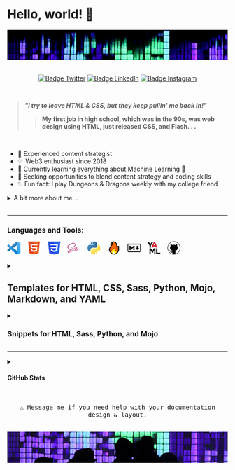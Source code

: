 # Hello, world! 👋

<img src="images/header.jpg" alt="Girl in a jacket">
<div align = center>
<br>

[![Badge Twitter]][Twitter]
[![Badge LinkedIn]][LinkedIn]
[![Badge Instagram]][Instagram]

[Badge Twitter]: https://img.shields.io/badge/Twitter-ilya0x-FFFFFF?color=FFFFFF&logo=X&logoColor=FFFFFF&labelColor=000000
[Twitter]: https://twitter.com/ilya0x
[Badge LinkedIn]: https://img.shields.io/badge/LinkedIn-Ilya_Podobedov-FFFFFF?color=FFFFFF&logo=LinkedIn&logoColor=FFFFFF&labelColor=0077B5
[LinkedIn]: https://www.linkedin.com/in/ilya0x
[Badge Instagram]: https://img.shields.io/badge/Instagram-ilya0x-FFFFFF?color=FFFFFF&logo=Instagram&logoColor=FFFFFF&labelColor=962fbf
[Instagram]: https://www.instagram.com/ilya0x/
</div>
<br>

> <b><i>"I try to leave HTML & CSS, but they keep pullin' me back in!"</i>
>> My first job in high school, which was in the 90s, was web design using HTML,
>> just released CSS, and Flash. . .</b>

<br>

- 💭&nbsp;Experienced content strategist
- 💡&nbsp;&nbsp;Web3 enthusiast since 2018
- 🌱&nbsp;Currently learning everything about Machine Learning 🤯
- 🤝&nbsp;Seeking opportunities to blend content strategy and coding skills
- ✨&nbsp;Fun fact: I play Dungeons & Dragons weekly with my college friend

<details>
  
<summary>A bit more about me. . .</summary>
<br>

I'm a seasoned content strategist with a background in event production and
media coordination, a Bachelor degree in Design from [UC
Davis](https://www.ucdavis.edu/ "University of California at Davis") and a dozen
[NYU](https://www.nyu.edu/ "New York University") courses under my belt. I'm all
about learning and exploring new big ideas and diving into data, trends, and
what makes people tick.  I create content strategies that cover everything from
text, pictures, audio, video, to the vibe of a physical or virtual space.

I've been in Web3 space since 2018. I have worked with over a dozen NFT and
cryptocurrency projects in various capacities, including Creative Advisor for a
NFT trading platform and Director of Communications for a blueship NFT project.
I am very optimistic and excited about Web3 space and expect great financial
infrastructure and tools to come out of it.

Lately, I've been geeking out on [Python](https://www.python.org/ "Python
programming language") and machine learning. The [MIT Introduction to Deep
Learning](https://www.youtube.com/playlist?list=PLtBw6njQRU-rwp5__7C0oIVt26ZgjG9NI)
course lectures and the [PyTorch for Deep Learning & Machine Learning – Full
Course](https://youtu.be/V_xro1bcAuA?si=i7bEsZQGZZC7rO3B) on YouTube have been
most invaluable for both, learning the theory and terminology behind Machine
Learning and Deep Learning, as well as learning the fundamentals of PyTorch
(it's a 25-hour course!). I'm also excited about learning
[Mojo🔥](https://docs.modular.com/mojo/ "Mojo programming language") from ground
up as I've been following its development since it was made accessible in May
2023.

I'm hoping to find a gig that lets me blend my event and content skills with my
new coding chops. <br>

</details>
<br>

---

<h3>Languages and Tools:</h3>

![VS Code](images/vscode-30.png "Visual Studio Code") &nbsp;&nbsp;
![HTML5](images/html5-30.png "HTML") &nbsp;&nbsp; ![CSS3](images/css3-30.png
"CSS") &nbsp;&nbsp; ![Sass](images/sass5-30.png "Sass") &nbsp;&nbsp;
![Python](images/python-30.png "Python") &nbsp;&nbsp; ![Mojo](images/mojo-30.png
"Mojo") &nbsp;&nbsp; ![Markdown](images/markdown-30.png "Markdown") &nbsp;&nbsp;
![YAML](images/yaml-30.png "YAML") &nbsp;&nbsp; ![GitHub](images/github-30.png
"GitHub")

<details>
  
<summary><h2>Templates for HTML, CSS, Sass, Python, Mojo, Markdown, and YAML</h2></summary>

<img src="images/work-in-progress-icon-70.png" alt="Work in Progress">
<br>
<table border="1">
        <tr>
            <th>Language</th>
            <th>Template Style</th>
            <th>Description</th>
        </tr>
        <tr>
            <td rowspan="3"><img src="images/html5-15.png" alt="HTML"> HTML</td>
            <td>Generic</td>
            <td>Description of the Generic template</td>
        </tr>
        <tr>
            <td>Flask</td>
            <td>Description of the Flask template</td>
        </tr>
        <tr>
            <td>Django</td>
            <td>Description of the Django template</td>
        </tr>
        <tr>
            <td rowspan="2"><img src="images/css3-15.png" alt="CSS"> CSS</td>
            <td>Generic</td>
            <td>Description of the Generic template</td>
        </tr>
        <tr>
            <td>Detailed with Notes</td>
            <td>Description of the Detailed with Notes template</td>
        </tr>
        <tr>
            <td rowspan="2"><img src="images/sass5-15.png" alt="Sass"> Sass</td>
            <td>Using <a href="https://marketplace.visualstudio.com/items?itemName=glenn2223.live-sass">
            Live Sass Compiler</a> <abbr title="Visual Studio Code">VSC</abbr> extension</td>
            <td>Description of Using Live Sass Compiler
            <abbr title="Visual Studio Code">VSC</abbr> extension template</td>
        </tr>
        <tr>
            <td>Using Gulp</td>
            <td>Description of Using Gulp template</td>
        </tr>
        <tr>
            <td rowspan="7"><img src="images/python-15.png" alt="Python"> Python</td>
            <td>Generic</td>
            <td>Description of the Generic template</td>
        </tr>
        <tr>
            <td>Flask</td>
            <td>Description of the Flask template</td>
        </tr>
        <tr>
            <td>Django</td>
            <td>Description of the Django template</td>
        </tr>
        <tr>
            <td>PyGame</td>
            <td>Description of the PyGame template</td>
        </tr>
        <tr>
            <td>PySide6</td>
            <td>Description of the PySide6 template</td>
        </tr>
        <tr>
            <td>PyTorch: Generic</td>
            <td>Description of the PyTorch: Generic template</td>
        </tr>
        <tr>
            <td>PyTorch: TorchAudio</td>
            <td>Description of the PyTorch: TorchAudio template</td>
        </tr>
        <tr>
            <td><img src="images/mojo-15.png" alt="Mojo"> Mojo</td>
            <td>Generic</td>
            <td>Description of the Generic template</td>
        </tr>
        <tr>
            <td rowspan="3"><img src="images/markdown-15.png" alt="Markdown"> Markdown</td>
            <td>Generic</td>
            <td>Description of the Generic template</td>
        </tr>
        <tr>
            <td>GitHub README</td>
            <td>Description of the GitHub README template</td>
        </tr>
        <tr>
            <td>GitHub Profile README</td>
            <td>Description of the GitHub Profile README template</td>
        </tr>
        <tr>
            <td><img src="images/yaml-15.png" alt="YAML"> YAML</td>
            <td>Generic</td>
            <td>Description of the Generic template</td>
        </tr>
    </table>

</details>

<details>
  
<summary><h3>Snippets for HTML, Sass, Python, and Mojo</h3></summary>

<img src="images/work-in-progress-icon-70.png" alt="Work in Progress">
<br>

- <img src="images/html5-15.png" alt="HTML"> HTML
- <img src="images/sass5-15.png" alt="Sass"> Sass
- <img src="images/python-15.png" alt="Python"> Python
- <img src="images/mojo-15.png" alt="Mojo"> Mojo

</details>

---

<details>
  
<summary><h4>GitHub Stats</h4></summary>

[![Anurag's GitHub stats](https://github-readme-stats.vercel.app/api?username=ilya0x)](https://github.com/anuraghazra/github-readme-stats)

</details>

<div align = center>

<kbd><br>
⚠ Message me if you need help with your documentation design & layout.
<br><br></kbd>

<img src="images/footer.jpg" alt="Girl in a jacket">
</div>

 <!-- Reference Links: -->
<!-- Consolidate all links below:
[ucd]:
[nyu]:
[python]:
[mit-dl-coudse]:
[pytorch-coudse]:
[mojo]:
-->